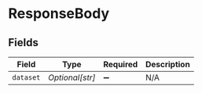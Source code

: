 # ResponseBody


## Fields

| Field              | Type               | Required           | Description        |
| ------------------ | ------------------ | ------------------ | ------------------ |
| `dataset`          | *Optional[str]*    | :heavy_minus_sign: | N/A                |